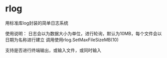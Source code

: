 # rlog
用标准库log封装的简单日志系统

使用说明：
  日志会以为数据大小为单位，进行轮询，默认为10MB，每个文件会以日期为名称进行建立
  调用使用rlog.SetMaxFileSizeMB(10)
  
  支持是否进行终端输出，或输入文件，或同时输入
